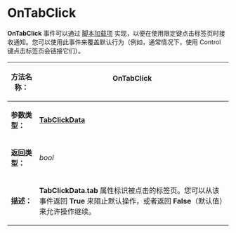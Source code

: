 # OnTabClick

**OnTabClick** 事件可以通过 [脚本加载项](/Manual/scripting/script_add-ins/README.zh.md) 实现，以便在使用限定键点击标签页时接收通知。您可以使用此事件来覆盖默认行为（例如，通常情况下，使用 Control 键点击标签页会链接它们）。

<table>
<thead><tr><th>

**方法名称：**</th><th>
OnTabClick
</th></tr></thead><tbody><tr><td>

**参数类型：**</td><td>

**[TabClickData](../scripting_objects/tabclickdata.zh.md)**
</td></tr><tr><td>

**返回类型：**</td><td>

*bool*
</td></tr><tr><td>

**描述：**</td><td>

**TabClickData.tab** 属性标识被点击的标签页。您可以从该事件返回 **True** 来阻止默认操作，或者返回 **False**（默认值）来允许操作继续。
</td></tr></tbody>
</table>